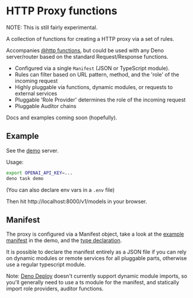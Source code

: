 # HTTP Proxy functions

NOTE: This is still fairly experimental.

A collection of functions for creating a HTTP proxy via a set of rules.

Accompanies [@http functions](https://jsr.io/@http), but could be used with any
Deno server/router based on the standard Request/Response functions.

- Configured via a single `Manifest` (JSON or TypeScript module).
- Rules can filter based on URL pattern, method, and the 'role' of the incoming
  request
- Highly pluggable via functions, dynamic modules, or requests to external
  services
- Pluggable 'Role Provider' determines the role of the incoming request
- Pluggable Auditor chains

Docs and examples coming soon (hopefully).

## Example

See the [demo](./demo/main.ts) server.

Usage:

```sh
export OPENAI_API_KEY=...
deno task demo
```

(You can also declare env vars in a `.env` file)

Then hit http://localhost:8000/v1/models in your browser.

## Manifest

The proxy is configured via a Manifest object, take a look at the
[example manifest](./demo/manifest.ts) in the demo, and the
[type declaration](./types.ts).

It is possible to declare the manifest entirely as a JSON file if you can rely
on dynamic modules or remote services for all pluggable parts, otherwise use a
regular typescript module.

Note: [Deno Deploy](https://deno.com/deploy) doesn't currently support dynamic
module imports, so you'll generally need to use a ts module for the manifest,
and statically import role providers, auditor functions.
